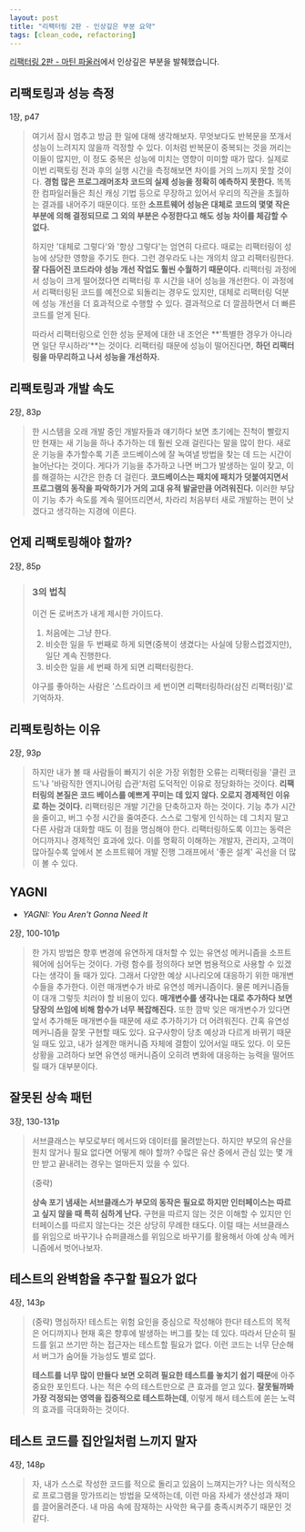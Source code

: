 ```yaml
---
layout: post
title: "리팩터링 2판 - 인상깊은 부분 요약"
tags: [clean_code, refactoring]
---
```


[리팩터링 2판 - 마틴 파울러](http://www.yes24.com/Product/Goods/89649360)에서 인상깊은 부분을 발췌했습니다.

<!--more-->

## 리팩토링과 성능 측정

1장, p47

> 여기서 잠시 멈추고 방금 한 일에 대해 생각해보자. 무엇보다도 반복문을 쪼개서 성능이 느려지지 않을까 걱정할 수 있다. 이처럼 반복문이 중복되는 것을 꺼리는 이들이 많지만, 이 정도 중복은 성능에 미치는 영향이 미미할 때가 많다. 실제로 이번 리팩토링 전과 후의 실행 시간을 측정해보면 차이를 거의 느끼지 못할 것이다. **경험 많은 프로그래머조차 코드의 실제 성능을 정확히 예측하지 못한다.** 똑똑한 컴파일러들은 최신 캐싱 기법 등으로 무장하고 있어서 우리의 직관을 초월하는 결과를 내어주기 때문이다. 또한 **소프트웨어 성능은 대체로 코드의 몇몇 작은 부분에 의해 결정되므로 그 외의 부분은 수정한다고 해도 성능 차이를 체감할 수 없다.**
> 
> 하지만 '대체로 그렇다'와 '항상 그렇다'는 엄연히 다르다. 때로는 리팩터링이 성능에 상당한 영향을 주기도 한다. 그런 경우라도 나는 개의치 않고 리팩터링한다. **잘 다듬어진 코드라야 성능 개선 작업도 훨씬 수월하기 때문이다.** 리팩터링 과정에서 성능이 크게 떨어졌다면 리팩터링 후 시간을 내어 성능을 개선한다. 이 과정에서 리팩터링된 코드를 예전으로 되돌리는 경우도 있지만, 대체로 리팩터링 덕분에 성능 개선을 더 효과적으로 수행할 수 있다. 결과적으로 더 깔끔하면서 더 빠른 코드를 얻게 된다.
> 
> 따라서 리팩터링으로 인한 성능 문제에 대한 내 조언은 **'특별한 경우가 아니라면 일단 무시하라'**는 것이다. 리팩터링 때문에 성능이 떨어진다면, **하던 리팩터링을 마무리하고 나서 성능을 개선하자.**

## 리팩토링과 개발 속도

2장, 83p

> 한 시스템을 오래 개발 중인 개발자들과 얘기하다 보면 초기에는 진척이 빨랐지만 현재는 새 기능을 하나 추가하는 데 훨씬 오래 걸린다는 말을 많이 한다. 새로운 기능을 추가할수록 기존 코드베이스에 잘 녹여낼 방법을 찾는 데 드는 시간이 늘어난다는 것이다. 게다가 기능을 추가하고 나면 버그가 발생하는 일이 잦고, 이를 해결하는 시간은 한층 더 걸린다. **코드베이스는 패치에 패치가 덧붙여지면서 프로그램의 동작을 파악하기가 거의 고대 유적 발굴만큼 어려워진다.** 이러한 부담이 기능 추가 속도를 계속 떨어뜨리면서, 차라리 처음부터 새로 개발하는 편이 낫겠다고 생각하는 지경에 이른다.

## 언제 리팩토링해야 할까?

2장, 85p

> ### 3의 법칙
>
> 이건 돈 로버츠가 내게 제시한 가이드다.
>
> 1. 처음에는 그냥 한다.
> 2. 비슷한 일을 두 번째로 하게 되면(중복이 생겼다는 사실에 당황스럽겠지만), 일단 계속 진행한다.
> 3. 비슷한 일을 세 번째 하게 되면 리팩터링한다.
>
> 야구를 좋아하는 사람은 '스트라이크 세 번이면 리팩터링하라(삼진 리팩터링)'로 기억하자.

## 리팩토링하는 이유

2장, 93p

> 하지만 내가 볼 때 사람들이 빠지기 쉬운 가장 위험한 오류는 리팩터링을 '클린 코드'나 '바람직한 엔지니어링 습관'처럼 도덕적인 이유로 정당화하는 것이다. **리팩터링의 본질은 코드 베이스를 예쁘게 꾸미는 데 있지 않다. 오로지 경제적인 이유로 하는 것이다.** 리팩터링은 개발 기간을 단축하고자 하는 것이다. 기능 추가 시간을 줄이고, 버그 수정 시간을 줄여준다. 스스로 그렇게 인식하는 데 그치지 말고 다른 사람과 대화할 때도 이 점을 명심해야 한다. 리팩터링하도록 이끄는 동력은 어디까지나 경제적인 효과에 있다. 이를 명확히 이해하는 개발자, 관리자, 고객이 많아질수록 앞에서 본 소프트웨어 개발 진행 그래프에서 '좋은 설계' 곡선을 더 많이 볼 수 있다.

## YAGNI

- *YAGNI: You Aren't Gonna Need It*

2장, 100-101p

> 한 가지 방법은 향후 변경에 유연하게 대처할 수 있는 유연성 메커니즘을 소프트웨어에 심어두는 것이다. 가령 함수를 정의하다 보면 범용적으로 사용할 수 있겠다는 생각이 들 때가 있다. 그래서 다양한 예상 시나리오에 대응하기 위한 매개변수들을 추가한다. 이런 매개변수가 바로 유연성 메커니즘이다. 물론 메커니즘들이 대개 그렇듯 치러야 할 비용이 있다. **매개변수를 생각나는 대로 추가하다 보면 당장의 쓰임에 비해 함수가 너무 복잡해진다.** 또한 깜박 잊은 매개변수가 있다면 앞서 추가해둔 매개변수들 때문에 새로 추가하기가 더 어려워진다. 간혹 유연성 메커니즘을 잘못 구현할 때도 있다. 요구사항이 당초 예상과 다르게 바뀌기 때문일 때도 있고, 내가 설계한 매커니즘 자체에 결함이 있어서일 때도 있다. 이 모든 상황을 고려하다 보면 유연성 매커니즘이 오히려 변화에 대응하는 능력을 떨어뜨릴 때가 대부분이다.

## 잘못된 상속 패턴

3장, 130-131p

> 서브클래스는 부모로부터 메서드와 데이터를 물려받는다. 하지만 부모의 유산을 원치 않거나 필요 없다면 어떻게 해야 할까? 수많은 유산 중에서 관심 있는 몇 개만 받고 끝내려는 경우는 얼마든지 있을 수 있다.
>
> (중략)
>
> **상속 포기 냄새는 서브클래스가 부모의 동작은 필요로 하지만 인터페이스는 따르고 싶지 않을 때 특히 심하게 난다.** 구현을 따르지 않는 것은 이해할 수 있지만 인터페이스를 따르지 않는다는 것은 상당히 무례한 태도다. 이럴 때는 서브클래스를 위임으로 바꾸기나 슈퍼클래스를 위임으로 바꾸기를 활용해서 아예 상속 메커니즘에서 벗어나보자.

## 테스트의 완벽함을 추구할 필요가 없다

4장, 143p

> (중략) 명심하자! 테스트는 위험 요인을 중심으로 작성해야 한다! 테스트의 목적은 어디까지나 현재 혹은 향후에 발생하는 버그를 찾는 데 있다. 따라서 단순히 필드를 읽고 쓰기만 하는 접근자는 테스트할 필요가 없다. 이런 코드는 너무 단순해서 버그가 숨어들 가능성도 별로 없다.
>
> **테스트를 너무 많이 만들다 보면 오히려 필요한 테스트를 놓치기 쉽기 때문**에 아주 중요한 포인트다. 나는 적은 수의 테스트만으로 큰 효과를 얻고 있다. **잘못될까봐 가장 걱정되는 영역을 집중적으로 테스트하는데**, 이렇게 해서 테스트에 쏟는 노력의 효과를 극대화하는 것이다.

## 테스트 코드를 집안일처럼 느끼지 말자

4장, 148p

> 자, 내가 스스로 작성한 코드를 적으로 돌리고 있음이 느껴지는가? 나는 의식적으로 프로그램을 망가뜨리는 방법을 모색하는데, 이런 마음 자세가 생산성과 재미를 끌어올려준다. 내 마음 속에 잠재하는 사악한 욕구를 충족시켜주기 때문인 것 같다.
